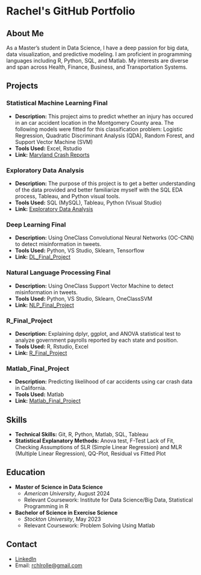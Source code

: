 
# Rachel's GitHub Portfolio

## About Me
As a Master’s student in Data Science, I have a deep passion for big data, data visualization, and predictive modeling. I am proficient in programming languages including R, Python, SQL, and Matlab. My interests are diverse and span across Health, Finance, Business, and Transportation Systems.

## Projects

### Statistical Machine Learning Final
- **Description:** This project aims to predict whether an injury has occured in an car accident location in the Montgomery County area. The following models were fitted for this classification problem: Logistic Regression, Quadratic Discriminant Analysis (QDA), Random Forest, and Support Vector Machine (SVM) 
- **Tools Used:** Excel, Rstudio
- **Link:** [Maryland Crash Reports]()

### Exploratory Data Analysis
- **Description:** The purpose of this project is to get a better understanding of the data provided and better familiarize myself with the SQL EDA process, Tableau, and Python visual tools.
- **Tools Used:** SQL (MySQL), Tableau, Python (Visual Studio)
- **Link:** [Exploratory Data Analysis](https://github.com/rchlrolle/eda_climate/wiki)

### Deep Learning Final
- **Description:** Using OneClass Convolutional Neural Networks (OC-CNN) to detect misinformation in tweets.
- **Tools Used:** Python, VS Studio, Sklearn, Tensorflow
- **Link:** [DL_Final_Project](https://github.com/rchlrolle/Deep_Learning_Project/wiki)
  
### Natural Language Processing Final
- **Description:** Using OneClass Support Vector Machine to detect misinformation in tweets.
- **Tools Used:** Python, VS Studio, Sklearn, OneClassSVM
- **Link:** [NLP_Final_Project](https://github.com/rchlrolle/NLP_final_project/wiki/Misinformation-Detection-in-Twitter-Posts)

### R_Final_Project
- **Description:** Explaining dplyr, ggplot, and ANOVA statistical test to analyze government payrolls reported by each state and position.
- **Tools Used:** R, Rstudio, Excel
- **Link:** [R_Final_Project](https://github.com/rchlrolle/R_final_project/wiki/Dpylr-Package-Tutorial)

### Matlab_Final_Project
- **Description:** Predicting likelihood of car accidents using car crash data in California.
- **Tools Used:** Matlab
- **Link:** [Matlab_Final_Project](https://github.com/rchlrolle/car_accidents_matlab_project/wiki/Interactive-Matlab-Project-Using-Car-Accident-Data-In-California)


## Skills
- **Technical Skills:**  Git, R, Python, Matlab, SQL, Tableau
- **Statistical Explanatory Methods:** Anova test, F-Test Lack of Fit, Checking Assumptions of SLR (Simple Linear Regression) and MLR (Multiple Linear Regression), QQ-Plot, Residual vs Fitted Plot

## Education
- **Master of Science in Data Science**
  - *American University*, August 2024
  - Relevant Coursework: Institute for Data Science/Big Data, Statistical Programming in R
- **Bachelor of Science in Exercise Science**
  - *Stockton University*, May 2023
  - Relevant Coursework: Problem Solving Using Matlab

## Contact
- [LinkedIn](https://www.linkedin.com/in/rachel-rolle-analyst/)
- Email: rchlrolle@gmail.com

